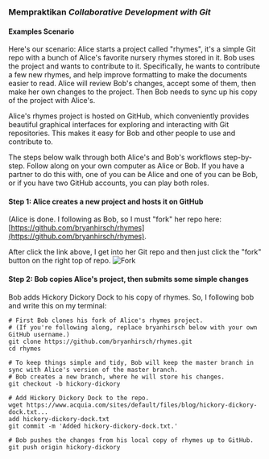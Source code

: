 ### Mempraktikan *Collaborative Development with Git*

#### Examples Scenario

Here's our scenario: Alice starts a project called "rhymes", it's a simple Git repo with a bunch of Alice's favorite nursery rhymes stored in it. Bob uses the project and wants to contribute to it. Specifically, he wants to contribute a few new rhymes, and help improve formatting to make the documents easier to read. Alice will review Bob's changes, accept some of them, then make her own changes to the project. Then Bob needs to sync up his copy of the project with Alice's.

Alice's rhymes project is hosted on GitHub, which conveniently provides beautiful graphical interfaces for exploring and interacting with Git repositories. This makes it easy for Bob and other people to use and contribute to.

The steps below walk through both Alice's and Bob's workflows step-by-step. Follow along on your own computer as Alice or Bob. If you have a partner to do this with, one of you can be Alice and one of you can be Bob, or if you have two GitHub accounts, you can play both roles.

#### Step 1: Alice creates a new project and hosts it on GitHub
(Alice is done. I following as Bob, so I must "fork" her repo here: [https://github.com/bryanhirsch/rhymes](https://github.com/bryanhirsch/rhymes).

After click the link above, I get into her Git repo and then just click the "fork" button on the right top of repo.
![Fork](https://github.com/gilangrkun/rhymes/blob/master/img/sc_copy1.jpg)

#### Step 2: Bob copies Alice's project, then submits some simple changes
Bob adds Hickory Dickory Dock to his copy of rhymes. So, I following bob and write this on my terminal:

    # First Bob clones his fork of Alice's rhymes project.
    # (If you're following along, replace bryanhirsch below with your own GitHub username.)
    git clone https://github.com/bryanhirsch/rhymes.git
    cd rhymes

    # To keep things simple and tidy, Bob will keep the master branch in sync with Alice's version of the master branch.
    # Bob creates a new branch, where he will store his changes.
    git checkout -b hickory-dickory

    # Add Hickory Dickory Dock to the repo.
    wget https://www.acquia.com/sites/default/files/blog/hickory-dickory-dock.txt...
    add hickory-dickory-dock.txt
    git commit -m 'Added hickory-dickory-dock.txt.'

    # Bob pushes the changes from his local copy of rhymes up to GitHub.
    git push origin hickory-dickory




